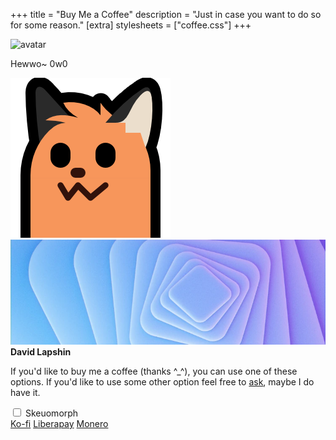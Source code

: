 +++
title = "Buy Me a Coffee"
description = "Just in case you want to do so for some reason."
[extra]
stylesheets = ["coffee.css"]
+++

<div id="coffee-container">
	<div id="avatar-container">
		<img id="avatar" class="no-hover" alt="avatar" src="/assets/avatar.svg" />
	</div>
	<div id="coffee-banner-container">
		<p id="blobfox-message">Hewwo~ 0w0</p>
		<img id="blobfox" class="transparent no-hover" alt="blobfox" src="neofox-stretch-down.png" />
		<img id="coffee-banner" class="no-hover" alt="banner" src="banner.webp" />
	</div>
	<strong id="title">David Lapshin</strong>
	<p id="message">If you'd like to buy me a coffee (thanks ^_^), you can use one of these options. If you'd like to use some other option feel free to <a href="https://daudix.one/find/#contacts">ask</a>, maybe I do have it.</p>
	<input type="checkbox" id="skeuo-switch">
	<label for="skeuo-switch">Skeuomorph<i id="skeuo-info" class="icon" title="This silly mode warms my heart, but sometimes drives me crazy because I have to fix it every time I change the components it styles."></i></label>
	<div class="dialog-buttons" id="buttons">
		<a id="ko-fi" class="inline-button" href="https://ko-fi.com/daudix">Ko-fi</a>
		<a id="liberapay" class="inline-button" href="https://liberapay.com/daudix">Liberapay</a>
		<a id="monero" class="inline-button" href="monero.txt">Monero</a>
	</div>
</div>
